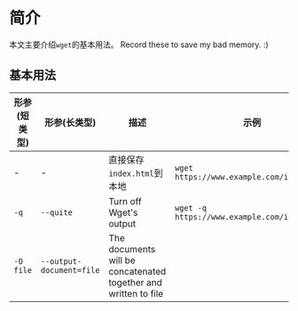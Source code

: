 # 简介

本文主要介绍`wget`的基本用法。 Record these to save my bad memory. :)

## 基本用法

|   形参(短类型)  |   形参(长类型)   |  描述     |    示例    |
|----------------|-----------------|-----------|------------|
| -          |    -               | 直接保存`index.html`到本地  | `wget https://www.example.com/index.html` |
| `-q`      | `--quite`     | Turn off Wget's output   | `wget -q https://www.example.com/index.html`  |
| `-O file`      | `--output-document=file` | The documents will be concatenated together and written to file |
